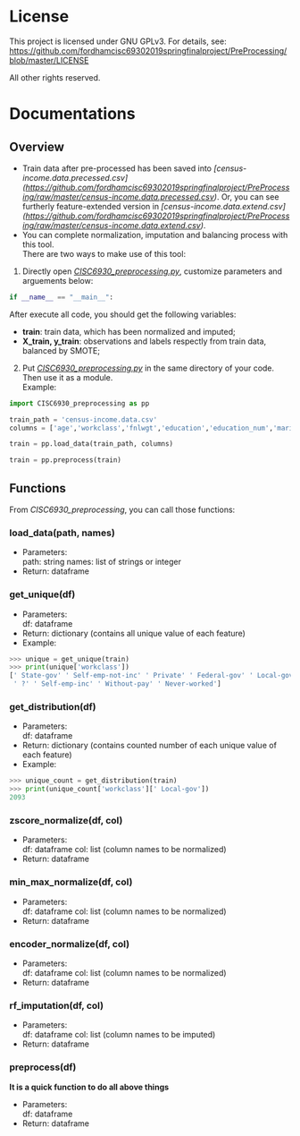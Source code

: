 # License  
This project is licensed under GNU GPLv3.
For details, see: https://github.com/fordhamcisc69302019springfinalproject/PreProcessing/blob/master/LICENSE

All other rights reserved.

# Documentations  
## Overview
- Train data after pre-processed has been saved into *[census-income.data.precessed.csv]
(https://github.com/fordhamcisc69302019springfinalproject/PreProcessing/raw/master/census-income.data.precessed.csv)*. 
Or, you can see furtherly feature-extended version in *[census-income.data.extend.csv]
(https://github.com/fordhamcisc69302019springfinalproject/PreProcessing/raw/master/census-income.data.extend.csv)*.  
- You can complete normalization, imputation and balancing process with this tool.  
There are two ways to make use of this tool:  
1. Directly open *[CISC6930_preprocessing.py](https://github.com/fordhamcisc69302019springfinalproject/PreProcessing/blob/master/CISC6930_preprocessing.py)*, customize parameters and arguements below:  
```Python
if __name__ == "__main__":
```  
After execute all code, you should get the following variables:
- **train**:  train data, which has been normalized and imputed;
- **X_train, y_train**:  observations and labels respectly from train data, balanced by SMOTE;

2. Put *[CISC6930_preprocessing.py](https://github.com/fordhamcisc69302019springfinalproject/PreProcessing/blob/master/CISC6930_preprocessing.py)* in the same directory of your code. Then use it as a module.  
Example:  
```Python
import CISC6930_preprocessing as pp

train_path = 'census-income.data.csv'
columns = ['age','workclass','fnlwgt','education','education_num','marital_status','occupation','relationship','race','sex','capital_gain','capital_loss','hours_per_week','native_country','label']

train = pp.load_data(train_path, columns)

train = pp.preprocess(train)
```  

## Functions
From *CISC6930_preprocessing*, you can call those functions:  

### load_data(path, names)  
- Parameters:  
path: string
names: list of strings or integer
- Return: dataframe  

### get_unique(df)
- Parameters:  
df: dataframe
- Return: dictionary (contains all unique value of each feature)
- Example:
```Python
>>> unique = get_unique(train)
>>> print(unique['workclass'])
[' State-gov' ' Self-emp-not-inc' ' Private' ' Federal-gov' ' Local-gov'
 ' ?' ' Self-emp-inc' ' Without-pay' ' Never-worked']
```

### get_distribution(df)
- Parameters:  
df: dataframe
- Return: dictionary (contains counted number of each unique value of each feature)
- Example:
```Python
>>> unique_count = get_distribution(train)
>>> print(unique_count['workclass'][' Local-gov'])
2093
```

### zscore_normalize(df, col)
- Parameters:  
df: dataframe
col: list (column names to be normalized)
- Return: dataframe


### min_max_normalize(df, col)
- Parameters:  
df: dataframe
col: list (column names to be normalized)
- Return: dataframe

### encoder_normalize(df, col)
- Parameters:  
df: dataframe
col: list (column names to be normalized)
- Return: dataframe

### rf_imputation(df, col)
- Parameters:  
df: dataframe
col: list (column names to be imputed)
- Return: dataframe

### preprocess(df)
**It is a quick function to do all above things**
- Parameters:  
df: dataframe
- Return: dataframe
